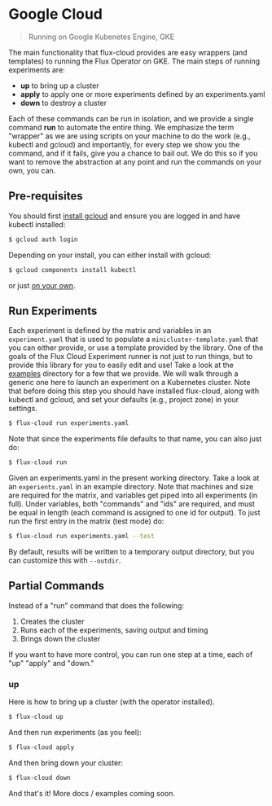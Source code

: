 # Google Cloud

> Running on Google Kubenetes Engine, GKE

The main functionality that flux-cloud provides are easy wrappers (and templates) to running
the Flux Operator on GKE. The main steps of running experiments are:

 - **up** to bring up a cluster
 - **apply** to apply one or more experiments defined by an experiments.yaml
 - **down** to destroy a cluster

Each of these commands can be run in isolation, and we provide a single command **run** to
automate the entire thing. We emphasize the term "wrapper" as we are using scripts on your
machine to do the work (e.g., kubectl and gcloud) and importantly, for every step we show
you the command, and if it fails, give you a chance to bail out. We do this so if you
want to remove the abstraction at any point and run the commands on your own, you can.

## Pre-requisites

You should first [install gcloud](https://cloud.google.com/sdk/docs/quickstarts)
and ensure you are logged in and have kubectl installed:

```bash
$ gcloud auth login
```

Depending on your install, you can either install with gcloud:

```bash
$ gcloud components install kubectl
```
or just [on your own](https://kubernetes.io/docs/tasks/tools/).

## Run Experiments

Each experiment is defined by the matrix and variables in an `experiment.yaml` that is used to
populate a `minicluster-template.yaml` that you can either provide, or use a template provided by the
library. One of the goals of the Flux Cloud Experiment runner is not just to run things, but to
provide this library for you to easily edit and use! Take a look at the [examples](../examples)
directory for a few that we provide. We will walk through a generic one here to launch
an experiment on a Kubernetes cluster. Note that before doing this step you should
have installed flux-cloud, along with kubectl and gcloud, and set your defaults (e.g., project zone)
in your settings.

```bash
$ flux-cloud run experiments.yaml
```

Note that since the experiments file defaults to that name, you can also just do:

```bash
$ flux-cloud run
```

Given an experiments.yaml in the present working directory. Take a look at an `experients.yaml` in an example directory.
Note that machines and size are required for the matrix, and variables get piped into all experiments (in full). Under variables,
both "commands" and "ids" are required, and must be equal in length (each command is assigned to one id
for output). To just run the first entry in the matrix (test mode) do:

```bash
$ flux-cloud run experiments.yaml --test
```

By default, results will be written to a temporary output directory, but you can customize this with `--outdir`.

## Partial Commands

Instead of a "run" command that does the following:

1. Creates the cluster
2. Runs each of the experiments, saving output and timing
3. Brings down the cluster

If you want to have more control, you can run one step at a time,
each of "up" "apply" and "down."

### up

Here is how to bring up a cluster (with the operator installed).

```bash
$ flux-cloud up
```

And then run experiments (as you feel):

```bash
$ flux-cloud apply
```

And then bring down your cluster:

```bash
$ flux-cloud down
```

And that's it! More docs / examples coming soon.

